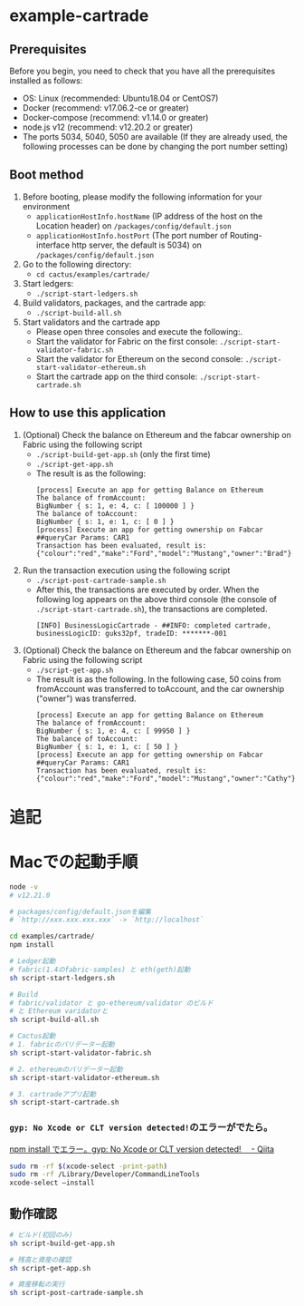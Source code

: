 # example-cartrade

## Prerequisites

Before you begin, you need to check that you have all the prerequisites installed as follows:
- OS: Linux (recommended: Ubuntu18.04 or CentOS7)
- Docker (recommend: v17.06.2-ce or greater)
- Docker-compose (recommend: v1.14.0 or greater)
- node.js v12 (recommend: v12.20.2 or greater)
- The ports 5034, 5040, 5050 are available (If they are already used, the following processes can be done by changing the port number setting)

## Boot method

1. Before booting, please modify the following information for your environment
	- `applicationHostInfo.hostName` (IP address of the host on the Location header) on `/packages/config/default.json`
	- `applicationHostInfo.hostPort` (The port number of Routing-interface http server, the default is 5034) on `/packages/config/default.json`
1. Go to the following directory:
	- `cd cactus/examples/cartrade/`
1. Start ledgers:
	- `./script-start-ledgers.sh` 
1. Build validators, packages, and the cartrade app:
	- `./script-build-all.sh`
1. Start validators and the cartrade app
	- Please open three consoles and execute the following:.
	- Start the validator for Fabric on the first console:
		`./script-start-validator-fabric.sh`
	- Start the validator for Ethereum on the second console: 
		`./script-start-validator-ethereum.sh`
	- Start the cartrade app on the third console:
		`./script-start-cartrade.sh`

## How to use this application

1. (Optional) Check the balance on Ethereum and the fabcar ownership on Fabric using the following script
	- `./script-build-get-app.sh` (only the first time)
	- `./script-get-app.sh`
	- The result is as the following:
		```
		[process] Execute an app for getting Balance on Ethereum
		The balance of fromAccount:
		BigNumber { s: 1, e: 4, c: [ 100000 ] }
		The balance of toAccount:
		BigNumber { s: 1, e: 1, c: [ 0 ] }
		[process] Execute an app for getting ownership on Fabcar
		##queryCar Params: CAR1
		Transaction has been evaluated, result is: {"colour":"red","make":"Ford","model":"Mustang","owner":"Brad"}
		```
1. Run the transaction execution using the following script
	- `./script-post-cartrade-sample.sh`
	- After this, the transactions are executed by order. When the following log appears on the above third console (the console of `./script-start-cartrade.sh`), the transactions are completed.
		```
		[INFO] BusinessLogicCartrade - ##INFO: completed cartrade, businessLogicID: guks32pf, tradeID: *******-001
		```
1. (Optional) Check the balance on Ethereum and the fabcar ownership on Fabric using the following script
	- `./script-get-app.sh`
	- The result is as the following. In the following case, 50 coins from fromAccount was transferred to toAccount, and the car ownership ("owner") was transferred.
		```
		[process] Execute an app for getting Balance on Ethereum
		The balance of fromAccount:
		BigNumber { s: 1, e: 4, c: [ 99950 ] }
		The balance of toAccount:
		BigNumber { s: 1, e: 1, c: [ 50 ] }
		[process] Execute an app for getting ownership on Fabcar
		##queryCar Params: CAR1
		Transaction has been evaluated, result is: {"colour":"red","make":"Ford","model":"Mustang","owner":"Cathy"}
		```
  

# 追記
# Macでの起動手順
```sh
node -v
# v12.21.0

# packages/config/default.jsonを編集 
# `http://xxx.xxx.xxx.xxx` -> `http://localhost`

cd examples/cartrade/
npm install

# Ledger起動
# fabric(1.4のfabric-samples) と eth(geth)起動
sh script-start-ledgers.sh 

# Build
# fabric/validator と go-ethereum/validator のビルド
# と Ethereum varidatorと
sh script-build-all.sh

# Cactus起動
# 1. fabricのバリデーター起動
sh script-start-validator-fabric.sh

# 2. ethereumのバリデーター起動
sh script-start-validator-ethereum.sh

# 3. cartradeアプリ起動
sh script-start-cartrade.sh
```


### `gyp: No Xcode or CLT version detected!`のエラーがでたら。
[npm install でエラー。gyp: No Xcode or CLT version detected!　 - Qiita](https://qiita.com/baby-0105/items/18f6fbc073e160bf83ac)
```sh
sudo rm -rf $(xcode-select -print-path)
sudo rm -rf /Library/Developer/CommandLineTools
xcode-select —install
```

## 動作確認
```sh
# ビルド(初回のみ)
sh script-build-get-app.sh 

# 残高と資産の確認
sh script-get-app.sh

# 資産移転の実行
sh script-post-cartrade-sample.sh
```
